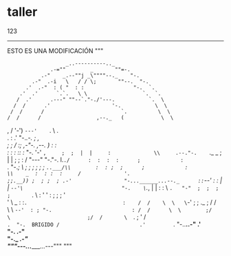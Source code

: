# taller
123

----

ESTO ES UNA MODIFICACIÓN
"""

                       _..----------.._                       
                  .-=""        _       ""=-.                  
               .-"    _.--""j _\""""--._    "-.               
            .-"  .-i   \   / / \;       ""--.  "-.            
          .'  .-"  : ( "  : :                "-.  `.          
        .'  .'      `.`.   \ \                  `.  `.        
       /  .'      .---" ""--`."-./'---.           `.  \       
      /  /      .'                    '-.           \  \      
     /  /      /                         `.          \  \     
    /  /      /                  ,--._   (            \  \    
   ,  /    '-')                  `---'    `.           \  .   
  .  :      .'                              "-._.-.     ;  ,  
  ;  ;     /            :;         ,-"-.    ,--.   )    :  :  
 :  :     :             ::        :_    "-. '-'   `,     ;  ; 
 |  |     :              \\     .--."-.    `._ _   ;     |  | 
 ;  ;     :              / "---"    "-."-.    l.`./      :  : 
:  :      ;             :              `. "-._; \         ;  ;
;  ;      ;             ;                `..___/\\        :  :
;  ;      ;             :                        \\    _  :  :
:  :     /              '.                        ;;.__)) ;  ;
 ;  ; .-'                 "-...______...--._      ::`--' :  : 
 |  |  `--'\                                "-.    \`._, |  | 
 :  :       \                                  `.   "-"  ;  ; 
  ;  ;       `.                                  \      :   ' 
  '  :        ;                                   ;     ;  '  
   '  \    _  : :`.                               :    /  /   
    \  \   \`-' ; ; ._                             ;  /  /    
     \  \   `--'  : ; "-.                          : /  /     
      \  \        ;/     \                         ;/  /      
       \  `.              ;                        '  /       
        `.  "-.  BRIGIDO /                          .'        
          `.   "-..__..-"                         .'          
            "-.                                .-"            
               "-._                        _.-"               
                   """---...______...---"""
"""
